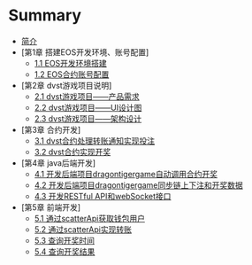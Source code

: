 # Summary

* [简介](introdution.md)
* [第1章 搭建EOS开发环境、账号配置]
    * [1.1 EOS开发环境搭建](Chapter1/1-1.md)
    * [1.2 EOS合约账号配置](Chapter1/1-2.md)
* [第2章 dvst游戏项目说明]
    * [2.1 dvst游戏项目——产品需求](Chapter2/2-1.md)
    * [2.2 dvst游戏项目——UI设计图](Chapter2/2-2.md)
    * [2.3 dvst游戏项目——架构设计](Chapter2/2-3.md)
* [第3章 合约开发]
    * [3.1 dvst合约处理转账通知实现投注](Chapter3/3-1.md)
    * [3.2 dvst合约实现开奖 ](Chapter3/3-2.md)
* [第4章 java后端开发]
    * [4.1 开发后端项目dragontigergame自动调用合约开奖](Chapter4/4-1.md)
    * [4.2 开发后端项目dragontigergame同步链上下注和开奖数据](Chapter4/4-2.md)
    * [4.3 开发RESTful API和webSocket接口](Chapter4/4-3.md)
* [第5章 前端开发]
    * [5.1 通过scatterApi获取钱包用户 ](Chapter5/5-1.md)
    * [5.2 通过scatterApi实现转账](Chapter5/5-2.md)
    * [5.3 查询开奖时间](Chapter5/5-3.md)
    * [5.4 查询开奖结果](Chapter5/5-4.md)

